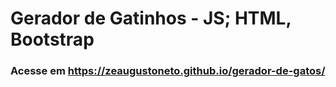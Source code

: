  # Gerador de Gatinhos - JS; HTML, Bootstrap
  
  
 ### Acesse em https://zeaugustoneto.github.io/gerador-de-gatos/

